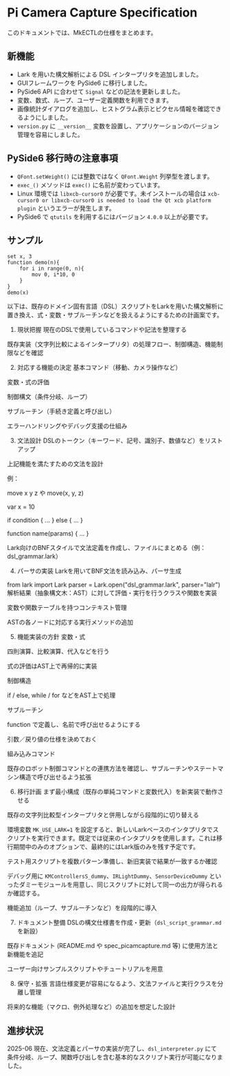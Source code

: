 # Pi Camera Capture Specification

このドキュメントでは、MkECTLの仕様をまとめます。

## 新機能
- Lark を用いた構文解析による DSL インタープリタを追加しました。
- GUIフレームワークを PySide6 に移行しました。
- PySide6 API に合わせて `Signal` などの記法を更新しました。
- 変数、数式、ループ、ユーザー定義関数を利用できます。
- 画像統計ダイアログを追加し、ヒストグラム表示とピクセル情報を確認できるようにしました。
- `version.py` に `__version__` 変数を設置し、アプリケーションのバージョン管理を容易にしました。

## PySide6 移行時の注意事項
* `QFont.setWeight()` には整数ではなく `QFont.Weight` 列挙型を渡します。
* `exec_()` メソッドは `exec()` に名前が変わっています。
* Linux 環境では `libxcb-cursor0` が必要です。未インストールの場合は
  `xcb-cursor0 or libxcb-cursor0 is needed to load the Qt xcb platform plugin`
  というエラーが発生します。
* PySide6 で `qtutils` を利用するにはバージョン `4.0.0` 以上が必要です。

## サンプル
```dsl
set x, 3
function demo(n){
    for i in range(0, n){
        mov 0, i*10, 0
    }
}
demo(x)
```


以下は、既存のドメイン固有言語（DSL）スクリプトをLarkを用いた構文解析に置き換え、式・変数・サブルーチンなどを扱えるようにするための計画案です。

1. 現状把握
現在のDSLで使用しているコマンドや記法を整理する

既存実装（文字列比較によるインタープリタ）の処理フロー、制御構造、機能制限などを確認

2. 対応する機能の決定
基本コマンド（移動、カメラ操作など）

変数・式の評価

制御構文（条件分岐、ループ）

サブルーチン（手続き定義と呼び出し）

エラーハンドリングやデバッグ支援の仕組み

3. 文法設計
DSLのトークン（キーワード、記号、識別子、数値など）をリストアップ

上記機能を満たすための文法を設計

例：

move x y z や move(x, y, z)

var x = 10

if condition { ... } else { ... }

function name(params) { ... }

Lark向けのBNFスタイルで文法定義を作成し、ファイルにまとめる（例：dsl_grammar.lark）

4. パーサの実装
Larkを用いてBNF文法を読み込み、パーサ生成

from lark import Lark
parser = Lark.open("dsl_grammar.lark", parser="lalr")
解析結果（抽象構文木：AST）に対して評価・実行を行うクラスや関数を実装

変数や関数テーブルを持つコンテキスト管理

ASTの各ノードに対応する実行メソッドの追加

5. 機能実装の方針
変数・式

四則演算、比較演算、代入などを行う

式の評価はAST上で再帰的に実装

制御構造

if / else, while / for などをAST上で処理

サブルーチン

function で定義し、名前で呼び出せるようにする

引数／戻り値の仕様を決めておく

組み込みコマンド

既存のロボット制御コマンドとの連携方法を確認し、サブルーチンやステートマシン構造で呼び出せるよう拡張

6. 移行計画
まず最小構成（既存の単純コマンドと変数代入）を新実装で動作させる

既存の文字列比較型インタープリタと併用しながら段階的に切り替える

環境変数 `MK_USE_LARK=1` を設定すると、新しいLarkベースのインタプリタでスクリプトを実行できます。既定では従来のインタプリタを使用します。これは移行期間中のみのオプションで、最終的にはLark版のみを残す予定です。

テスト用スクリプトを複数パターン準備し、新旧実装で結果が一致するか確認

デバッグ用に `KMControllersS_dummy`、`IRLightDummy`、`SensorDeviceDummy` といったダミーモジュールを用意し、同じスクリプトに対して同一の出力が得られるか確認する。

機能追加（ループ、サブルーチンなど）を段階的に導入

7. ドキュメント整備
DSLの構文仕様書を作成・更新（`dsl_script_grammar.md` を新設）

既存ドキュメント (README.md や spec_picamcapture.md 等) に使用方法と新機能を追記

ユーザー向けサンプルスクリプトやチュートリアルを用意

8. 保守・拡張
言語仕様変更が容易になるよう、文法ファイルと実行クラスを分離し管理

将来的な機能（マクロ、例外処理など）の追加を想定した設計

## 進捗状況
2025-06 現在、文法定義とパーサの実装が完了し、`dsl_interpreter.py` にて
条件分岐、ループ、関数呼び出しを含む基本的なスクリプト実行が可能になりました。

